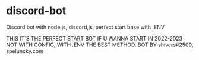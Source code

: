 # discord-bot
Discord bot with node.js, discord,js, perfect start base with .ENV

THIS IT`S THE PERFECT START BOT IF U WANNA START IN 2022-2023
NOT WITH CONFIG, WITH .ENV THE BEST METHOD.
BOT BY shivers#2509, speluncky.com
